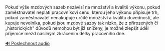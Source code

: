 
Pokud výše mzdových sazeb nezávisí na množství a kvalitě výkonu, pokud zaměstnavatel neplatí pracovníkovi cenu, kterou jeho výkonu připisuje trh, pokud zaměstnavatel nenakupuje určité množství a kvalitu dovedností, ale kupuje nevolníka, pokud jsou mzdové sazby tak nízko, že z přirozených či „historických" důvodů nemohou být již sníženy, je možné zlepšit úděl příjemce mezd násilným zkrácením délky pracovního dne.

[🔊 Poslechnout audio](/data/7-paragraphs/audio/chapter_111/para_008-Pokud-ve-mzdovch-sazeb-nezvis-na-mnostv-a-k.mp3)
